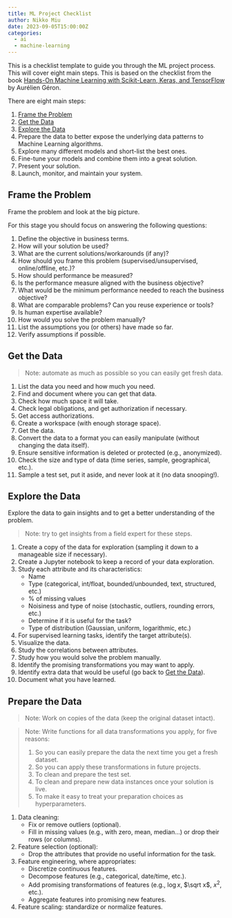 ```yaml
---
title: ML Project Checklist
author: Nikko Miu
date: 2023-09-05T15:00:00Z
categories:
  - ai
  - machine-learning
---
```


This is a checklist template to guide you through the ML project process. This will cover eight main steps.
This is based on the checklist from the book [Hands-On Machine Learning with Scikit-Learn, Keras, and TensorFlow](https://www.oreilly.com/library/view/hands-on-machine-learning/9781492032632)
by Aurélien Géron.

<!--more-->

There are eight main steps:

1. [Frame the Problem](#frame-the-problem)
1. [Get the Data](#get-the-data)
1. [Explore the Data](#explore-the-data)
1. Prepare the data to better expose the underlying data patterns to Machine Learning algorithms.
1. Explore many different models and short-list the best ones.
1. Fine-tune your models and combine them into a great solution.
1. Present your solution.
1. Launch, monitor, and maintain your system.

## Frame the Problem

Frame the problem and look at the big picture.

For this stage you should focus on answering the following questions:

1. Define the objective in business terms.
1. How will your solution be used?
1. What are the current solutions/workarounds (if any)?
1. How should you frame this problem (supervised/unsupervised, online/offline, etc.)?
1. How should performance be measured?
1. Is the performance measure aligned with the business objective?
1. What would be the minimum performance needed to reach the business objective?
1. What are comparable problems? Can you reuse experience or tools?
1. Is human expertise available?
1. How would you solve the problem manually?
1. List the assumptions you (or others) have made so far.
1. Verify assumptions if possible.

## Get the Data

> Note: automate as much as possible so you can easily get fresh data.

1. List the data you need and how much you need.
1. Find and document where you can get that data.
1. Check how much space it will take.
1. Check legal obligations, and get authorization if necessary.
1. Get access authorizations.
1. Create a workspace (with enough storage space).
1. Get the data.
1. Convert the data to a format you can easily manipulate (without changing the data itself).
1. Ensure sensitive information is deleted or protected (e.g., anonymized).
1. Check the size and type of data (time series, sample, geographical, etc.).
1. Sample a test set, put it aside, and never look at it (no data snooping!).

## Explore the Data

Explore the data to gain insights and to get a better understanding of the problem.

> Note: try to get insights from a field expert for these steps.

1. Create a copy of the data for exploration (sampling it down to a manageable size if necessary).
1. Create a Jupyter notebook to keep a record of your data exploration.
1. Study each attribute and its characteristics:
    - Name
    - Type (categorical, int/float, bounded/unbounded, text, structured, etc.)
    - % of missing values
    - Noisiness and type of noise (stochastic, outliers, rounding errors, etc.)
    - Determine if it is useful for the task?
    - Type of distribution (Gaussian, uniform, logarithmic, etc.)
1. For supervised learning tasks, identify the target attribute(s).
1. Visualize the data.
1. Study the correlations between attributes.
1. Study how you would solve the problem manually.
1. Identify the promising transformations you may want to apply.
1. Identify extra data that would be useful (go back to [Get the Data](#get-the-data)).
1. Document what you have learned.

## Prepare the Data

> Note: Work on copies of the data (keep the original dataset intact).

> Note: Write functions for all data transformations you apply, for five reasons:
>
> 1. So you can easily prepare the data the next time you get a fresh dataset.
> 1. So you can apply these transformations in future projects.
> 1. To clean and prepare the test set.
> 1. To clean and prepare new data instances once your solution is live.
> 1. To make it easy to treat your preparation choices as hyperparameters.

1. Data cleaning:
    - Fix or remove outliers (optional).
    - Fill in missing values (e.g., with zero, mean, median...) or drop their rows (or columns).
1. Feature selection (optional):
    - Drop the attributes that provide no useful information for the task.
1. Feature engineering, where appropriates:
    - Discretize continuous features.
    - Decompose features (e.g., categorical, date/time, etc.).
    - Add promising transformations of features (e.g., $\log x$, $\sqrt x$, $x^2$, etc.).
    - Aggregate features into promising new features.
1. Feature scaling: standardize or normalize features.
